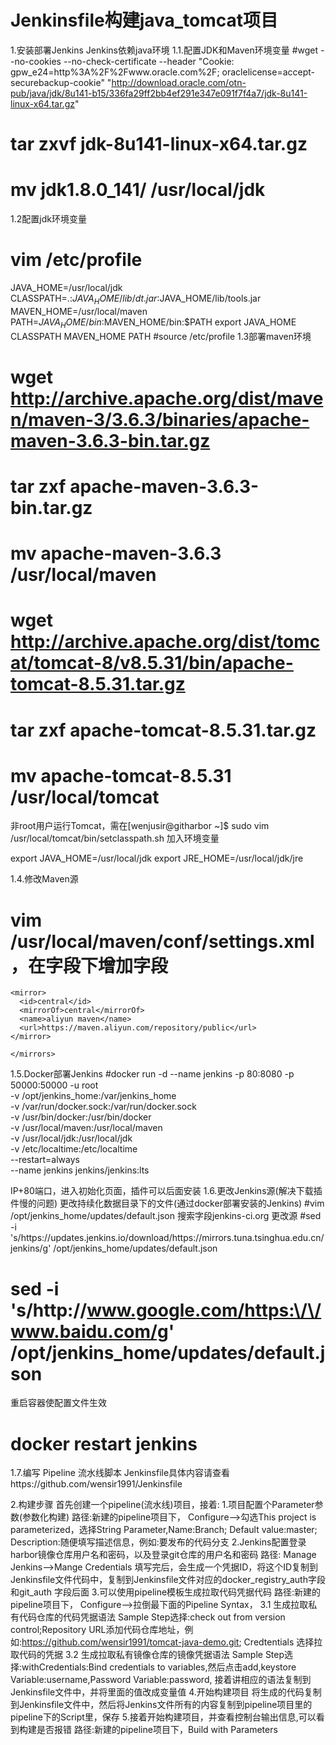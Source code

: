 # Jenkinsfile构建java_tomcat项目
1.安装部署Jenkins
Jenkins依赖java环境
1.1.配置JDK和Maven环境变量
#wget --no-cookies --no-check-certificate --header "Cookie: gpw_e24=http%3A%2F%2Fwww.oracle.com%2F; oraclelicense=accept-securebackup-cookie" "http://download.oracle.com/otn-pub/java/jdk/8u141-b15/336fa29ff2bb4ef291e347e091f7f4a7/jdk-8u141-linux-x64.tar.gz"
# tar zxvf jdk-8u141-linux-x64.tar.gz
# mv jdk1.8.0_141/ /usr/local/jdk
1.2配置jdk环境变量
# vim /etc/profile
JAVA_HOME=/usr/local/jdk
CLASSPATH=.:$JAVA_HOME/lib/dt.jar:$JAVA_HOME/lib/tools.jar
MAVEN_HOME=/usr/local/maven
PATH=$JAVA_HOME/bin:$MAVEN_HOME/bin:$PATH
export JAVA_HOME CLASSPATH MAVEN_HOME PATH
#source /etc/profile
1.3部署maven环境
# wget http://archive.apache.org/dist/maven/maven-3/3.6.3/binaries/apache-maven-3.6.3-bin.tar.gz
# tar zxf apache-maven-3.6.3-bin.tar.gz
# mv apache-maven-3.6.3 /usr/local/maven
#  wget http://archive.apache.org/dist/tomcat/tomcat-8/v8.5.31/bin/apache-tomcat-8.5.31.tar.gz
# tar zxf apache-tomcat-8.5.31.tar.gz
# mv apache-tomcat-8.5.31 /usr/local/tomcat
非root用户运行Tomcat，需在[wenjusir@githarbor ~]$ sudo vim /usr/local/tomcat/bin/setclasspath.sh 加入环境变量

export JAVA_HOME=/usr/local/jdk
export JRE_HOME=/usr/local/jdk/jre

1.4.修改Maven源
# vim /usr/local/maven/conf/settings.xml，在<mirrors>字段下增加字段
 <mirrors>
    
    <mirror>     
      <id>central</id>     
      <mirrorOf>central</mirrorOf>     
      <name>aliyun maven</name>
      <url>https://maven.aliyun.com/repository/public</url>     
    </mirror>
    
    </mirrors>
1.5.Docker部署Jenkins
#docker run -d --name jenkins -p 80:8080 -p 50000:50000 -u root  \
   -v /opt/jenkins_home:/var/jenkins_home \
   -v /var/run/docker.sock:/var/run/docker.sock   \
   -v /usr/bin/docker:/usr/bin/docker \
   -v /usr/local/maven:/usr/local/maven \
   -v /usr/local/jdk:/usr/local/jdk \
   -v /etc/localtime:/etc/localtime \
   --restart=always \
   --name jenkins jenkins/jenkins:lts

IP+80端口，进入初始化页面，插件可以后面安装
1.6.更改Jenkins源(解决下载插件慢的问题)
更改持续化数据目录下的文件(通过docker部署安装的Jenkins)
#vim /opt/jenkins_home/updates/default.json
搜索字段jenkins-ci.org
更改源
#sed -i 's/https:\/\/updates.jenkins.io\/download/https:\/\/mirrors.tuna.tsinghua.edu.cn\/jenkins/g' /opt/jenkins_home/updates/default.json
# sed -i 's/http:\/\/www.google.com/https:\/\/www.baidu.com/g' /opt/jenkins_home/updates/default.json
重启容器使配置文件生效
# docker restart jenkins

1.7.编写 Pipeline 流水线脚本
Jenkinsfile具体内容请查看https://github.com/wensir1991/Jenkinsfile

2.构建步骤
首先创建一个pipeline(流水线)项目，接着:
1.项目配置个Parameter参数(参数化构建)
路径:新建的pipeline项目下， Configure-->勾选This project is parameterized，选择String Parameter,Name:Branch; Default value:master;
Description:随便填写描述信息，例如:要发布的代码分支
2.Jenkins配置登录harbor镜像仓库用户名和密码，以及登录git仓库的用户名和密码
路径: Manage Jenkins-->Mange Credentials
填写完后，会生成一个凭据ID，将这个ID复制到Jenkinsfile文件代码中，复制到Jenkinsfile文件对应的docker_registry_auth字段和git_auth 字段后面
3.可以使用pipeline模板生成拉取代码凭据代码
路径:新建的pipeline项目下， Configure-->拉倒最下面的Pipeline Syntax，
    3.1 生成拉取私有代码仓库的代码凭据语法
    Sample Step选择:check out from version control;Repository URL添加代码仓库地址，例如:https://github.com/wensir1991/tomcat-java-demo.git;
    Credtentials 选择拉取代码的凭据
    3.2 生成拉取私有镜像仓库的镜像凭据语法
    Sample Step选择:withCredentials:Bind credentials to variables,然后点击add,keystore Variable:username,Password Variable:password,
    接着讲相应的语法复制到Jenkinsfile文件中，并将里面的值改成变量值
4.开始构建项目
将生成的代码复制到Jenkinsfile文件中，然后将Jenkins文件所有的内容复制到pipeline项目里的pipeline下的Script里，保存
5.接着开始构建项目，并查看控制台输出信息,可以看到构建是否报错
路径:新建的pipeline项目下，Build with Parameters
